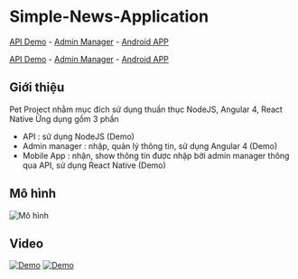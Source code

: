 # Simple-News-Application
[API Demo](https://news-backend-vn.herokuapp.com/public/list_all_news) - [Admin Manager](https://news-frontend-vn.herokuapp.com/) - [Android APP](https://drive.google.com/file/d/0B_bPLCdGUTI8aGt0QTQyZ2VJM0U/view)

<a href="https://news-backend-vn.herokuapp.com/public/list_all_news" target="_blank">API Demo</a> - <a href="https://news-frontend-vn.herokuapp.com/" target="_blank">Admin Manager</a> - <a href="https://drive.google.com/file/d/0B_bPLCdGUTI8aGt0QTQyZ2VJM0U/view" target="_blank">Android APP</a>

## Giới thiệu
Pet Project nhằm mục đích sử dụng thuần thục NodeJS, Angular 4, React Native
Ứng dụng gồm 3 phần
  - API : sử dụng NodeJS (Demo)
  - Admin manager : nhập, quản lý thông tin, sử dụng Angular 4 (Demo)
  - Mobile App : nhận, show thông tin được nhập bởi admin manager thông qua API, sử dụng React Native (Demo)

## Mô hình
![Mô hình](http://www.bizcoder.com/Media/Bizcoder/Windows-Live-Writer/36cb1b349d6d_C721/image_2.png)

## Video
[![Demo](https://i.ytimg.com/vi/Fal0rHmKBpg/hqdefault.jpg)](https://youtu.be/Fal0rHmKBpg "Demo")
[![Demo](https://i.ytimg.com/vi/N5VgMAeRd-U/hqdefault.jpg)](https://youtu.be/N5VgMAeRd-U "Demo")
